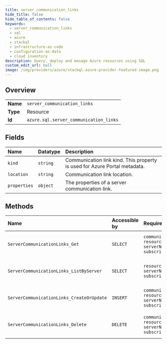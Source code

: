 ```yaml
---
title: server_communication_links
hide_title: false
hide_table_of_contents: false
keywords:
  - server_communication_links
  - sql
  - azure    
  - stackql
  - infrastructure-as-code
  - configuration-as-data
  - cloud inventory
description: Query, deploy and manage Azure resources using SQL
custom_edit_url: null
image: /img/providers/azure/stackql-azure-provider-featured-image.png
---
```

  
    

## Overview
<table><tbody>
<tr><td><b>Name</b></td><td><code>server_communication_links</code></td></tr>
<tr><td><b>Type</b></td><td>Resource</td></tr>
<tr><td><b>Id</b></td><td><code>azure.sql.server_communication_links</code></td></tr>
</tbody></table>

## Fields
| Name | Datatype | Description |
|:-----|:---------|:------------|
| `kind` | `string` | Communication link kind.  This property is used for Azure Portal metadata. |
| `location` | `string` | Communication link location. |
| `properties` | `object` | The properties of a server communication link. |
## Methods
| Name | Accessible by | Required Params | Description |
|:-----|:--------------|:----------------|:------------|
| `ServerCommunicationLinks_Get` | `SELECT` | `communicationLinkName, resourceGroupName, serverName, subscriptionId` | Returns a server communication link. |
| `ServerCommunicationLinks_ListByServer` | `SELECT` | `resourceGroupName, serverName, subscriptionId` | Gets a list of server communication links. |
| `ServerCommunicationLinks_CreateOrUpdate` | `INSERT` | `communicationLinkName, resourceGroupName, serverName, subscriptionId` | Creates a server communication link. |
| `ServerCommunicationLinks_Delete` | `DELETE` | `communicationLinkName, resourceGroupName, serverName, subscriptionId` | Deletes a server communication link. |
